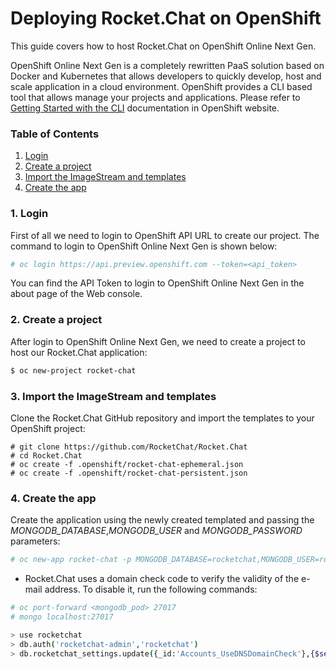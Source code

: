 # Deploying Rocket.Chat on OpenShift

This guide covers how to host Rocket.Chat on OpenShift Online Next Gen.

OpenShift Online Next Gen is a completely rewritten PaaS solution based on Docker and Kubernetes 
that allows developers to quickly develop, host and scale application in a cloud environment. OpenShift
provides a CLI based tool that allows manage your projects and applications. Please refer to 
[Getting Started with the CLI](https://docs.openshift.com/online/cli_reference/get_started_cli.html#cli-reference-get-started-cli)
documentation in OpenShift website.

### Table of Contents

1. [Login](#1-login)
2. [Create a project](#2-create-a-project)
3. [Import the ImageStream and templates](#3-import-the-imagestram-and-templates)
4. [Create the app](#4-create-the-app)

### 1. Login

First of all we need to login to OpenShift API URL to create our project. The command to login to
OpenShift Online Next Gen is shown below: 
```bash
# oc login https://api.preview.openshift.com --token=<api_token>
```
You can find the API Token to login to OpenShift Online Next Gen in the about page of the Web console.
### 2. Create a project
After login to OpenShift Online Next Gen, we need to create a project to host our Rocket.Chat application:
```bash
$ oc new-project rocket-chat
```

### 3. Import the ImageStream and templates
Clone the Rocket.Chat GitHub repository and import the templates to your OpenShift project:
```bash'/
# git clone https://github.com/RocketChat/Rocket.Chat
# cd Rocket.Chat
# oc create -f .openshift/rocket-chat-ephemeral.json
# oc create -f .openshift/rocket-chat-persistent.json
```

### 4. Create the app
Create the application using the newly created templated and passing the *MONGODB_DATABASE*,*MONGODB_USER*
 and *MONGODB_PASSWORD* parameters: 
```bash
# oc new-app rocket-chat -p MONGODB_DATABASE=rocketchat,MONGODB_USER=rocketchat-admin,MONGODB_PASSWORD=rocketchat
```

* Rocket.Chat uses a domain check code to verify the validity of the e-mail address. To disable it, run the following commands:

```bash
# oc port-forward <mongodb_pod> 27017
# mongo localhost:27017

> use rocketchat
> db.auth('rocketchat-admin','rocketchat')
> db.rocketchat_settings.update({_id:'Accounts_UseDNSDomainCheck'},{$set:{value:false}})
```
